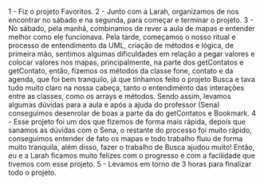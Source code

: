 1 - Fiz o projeto Favoritos. 2 - Junto com a Larah, organizamos de nos encontrar no sábado e na segunda, para começar e terminar o projeto. 3 - No sábado, pela manhã, combinamos de rever a aula de mapas e entender melhor como ele funcionava. Pela tarde, começamos o nosso ritual e processo de entendimento da UML, criação de métodos e lógica, de primeira mão, sentimos algumas dificuldades em relação a pegar valores e colocar valores nos mapas, principalmente, na parte dos getContatos e getContato, então, fizemos os métodos da classe fone, contato e da agenda, que foi bem tranquilo, já que tínhamos feito o projeto Busca e tava tudo muito claro na nossa cabeça, tanto o entendimento das interações entre as classes, como os arrays e métodos. Sendo assim, levamos algumas dúvidas para a aula e após a ajuda do professor (Sena) conseguimos desenrolar de boas a parte da do getContatos e Bookmark. 4 - Esse projeto foi um dos que fizemos de forma mais rápida, depois que sanamos as dúvidas com o Sena, o restante do processo foi muito rápido, conseguimos entender de fato os mapas e todo trabalho fluiu de forma muito tranquila, além disso, fazer o trabalho de Busca ajudou muito! Então, eu e a Larah ficamos muito felizes com o progresso e com a facilidade que tivemos com esse projeto. 5 - Levamos em torno de 3 horas para finalizar todo o projeto.
